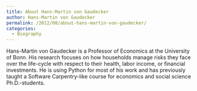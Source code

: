 ```yaml
---
title: About Hans-Martin von Gaudecker
author: Hans-Martin von Gaudecker
permalink: /2012/08/about-hans-martin-von-gaudecker/
categories:
  - Biography
---
```

Hans-Martin von Gaudecker is a Professor of Economics at the University of Bonn. His research focuses on how households manage risks they face over the life-cycle with respect to their health, labor income, or financial investments. He is using Python for most of his work and has previously taught a Software Carpentry-like course for economics and social science Ph.D.-students.
